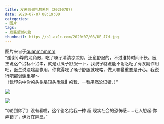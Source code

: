 ```yaml
---
title: 发酱感谢礼物系列（20200707）
date: 2020-07-07 08:19:00
categories:
- 图片
tags:
- 发酱感谢礼物
thumbnail: https://s1.ax1x.com/2020/07/08/UElJ7d.jpg
---
```


图片来自于<a href="https://weibo.com/p/1005051720171447" target="_blank">quanmmmmm</a><br/>“谢谢小烨的龙角散，吃了嗓子清清凉凉的，还蛮舒服的，不过维持时间不长。医生说这个治标不治本，就是让嗓子舒服一下，我说宁就说能不能吃吃了有没副作用吧，医生说没啥副作用，你觉得吃了嗓子舒服就吃咯，做人嘛最重要是开心。我说行吧那谢谢里喔～<br/>（我印象中你的头像是短头发戴🧣 的我，一看果然没记错。）”

<!-- 下列图片中，第一张为 thumbnail 图。 -->

![](https://s1.ax1x.com/2020/07/08/UElJ7d.jpg)

<!--more-->

![](https://s1.ax1x.com/2020/07/08/UElG0H.jpg)

“《轮到你了》没有看哎，这个剧名给我一种 超 现实社会的恐怖感……让人想起:你弄错了，伊万在隔壁。”